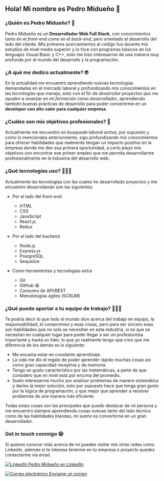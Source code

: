 ## Hola! Mi nombre es Pedro Midueño 👋 

### ¿Quién es Pedro Midueño? 🤔 
Pedro Midueño es un **Desarrollador Web Full Stack**, con conocimientos tanto en el *front-end* como en el *back-end*, pero orientado al desarrollo del lado del cliente. Mis primeros acercamientos al código fue durante mis estudios de nivel medio superior y lo hice con programas básicos en los lenguajes *Visual Basic* y *C++*, esto me hizo interesarme de una manera muy profunda por el mundo del desarrollo y la programación.

### ¿A qué me dedico actualmente? 🤓
En la actualidad me encuentro aprendiendo nuevas tecnologías demandadas en el mercado laboral y profundizando mis conocimientos en las tecnologías que manejo, esto con el fin de *desarrollar proyectos que me ayuden a avanzar en mi formación como desarrollador*, aprendiendo también buenas prácticas de desarrollo para poder convertirme en un **developer con alto valor para cualquier empresa**.

### ¿Cuáles son mis objetivos profesionales? 🎯 
Actualmente me encuentro en *busqueda laboral activa*, por supuesto y como lo mencionaba anteriormente, sigo profundizando mis conocimientos para ofrecer habilidades que realmente tengan un impacto positivo en la empresa donde me den esa primera oportunidad, a corto plazo mis objetivos son encontrar ese primer empleo que me permita desarrollarme profesionalmente en la industria del desarrollo web.

### ¿Qué tecnologías uso? 👨🏽‍💻 
Actualmente las tecnologías con las cuales he desarrollado proyectos y me encuentro desarrollando son las siguientes:
  * Por el lado del front-end
    - HTML
    - CSS
    - JavaScript
    - React.js
    - Redux
    
  * Por el lado del backend
    - Node.js
    - Express.js
    - PostgreSQL
    - Sequelize
  
  * Como herramientas y tecnologías extra
    - Git
    - GitHub 😆
    - Consumo de API/REST
    - Metodologías ágiles (SCRUM)
    
### ¿Qué puedo aportar a tu equipo de trabajo? 🧑🏽‍💻 
Te podría decir lo que todo el mundo dice acerca del trabajo en equipo, la responsabilidad, el compromiso y esas cosas, pero para ser sincero esas son habilidades que no solo se necesitan en esta industria, si no que se necesitan en cualquier lugar para poder llegar a ser un profesionista importante y hasta un líder, lo que yo realmente tengo que creo que me diferencía de los demás es lo siguiente:
  - Me encanta estar en constante aprendizaje.
  - La vida me dio el regalo de poder aprender rápido muchas cosas así como gran capacidad receptiva y de memoria.
  - Tengo un gusto característico por las matemáticas, a parte de que considero que mi nivel esta por encima del promedio.
  - Suelo interesarme mucho por analizar problemas de manera sistemática y darles la mejor solución, esto por supuesto hace que tenga gran gusto por la           lógica de programación, y que mejor que aprender a resolver problemas de una manera más eficiente.
  
Todas estas cosas son las principales que puedo destacar de mi persona y me encuentro siempre aprendiendo cosas nuevas tanto del lado técnico como de las habilidades blandas, mi sueño es convertirme en un gran desarrollador.

### Get in touch conmigo 😄 
Si quieres conocer más acerca de mí puedes visitar mis otras redes como LinkedIn, además si te interesa tenerme en tu empresa o proyecto puedes contactarme vía email.

<a target='_blank' rel="noreferrer" href="https://www.linkedin.com/in/pedromidueno/"> <img src="https://cdn-icons-png.flaticon.com/16/3536/3536505.png" alt="LinkedIn" /> Pedro Midueño en LinkedIn </a> 

<a target='_blank' rel="noreferrer" href="mailto:pedro.midueno@gmail.com"> <img src="https://cdn-icons-png.flaticon.com/16/732/732200.png" alt="Correo electrónico" /> Envíame un correo</a> 
    
